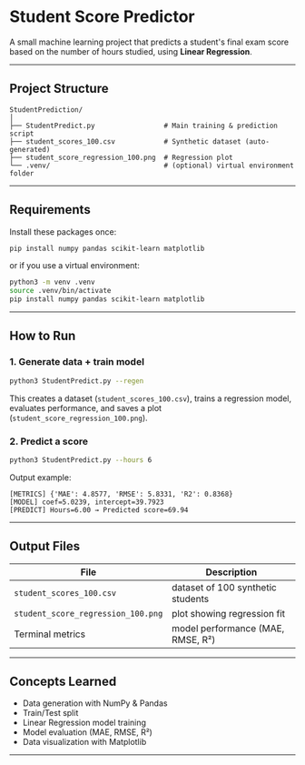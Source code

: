 #  Student Score Predictor

A small machine learning project that predicts a student's final exam score based on the number of hours studied, using **Linear Regression**.

--- 

##  Project Structure
```
StudentPrediction/
│
├── StudentPredict.py                 # Main training & prediction script
├── student_scores_100.csv            # Synthetic dataset (auto-generated)
├── student_score_regression_100.png  # Regression plot
└── .venv/                            # (optional) virtual environment folder
```

---

## Requirements

Install these packages once:

```bash
pip install numpy pandas scikit-learn matplotlib
```

or if you use a virtual environment:

```bash
python3 -m venv .venv
source .venv/bin/activate
pip install numpy pandas scikit-learn matplotlib
```

---

##  How to Run

### 1. Generate data + train model
```bash
python3 StudentPredict.py --regen
```

This creates a dataset (`student_scores_100.csv`), trains a regression model, evaluates performance, and saves a plot (`student_score_regression_100.png`).

### 2. Predict a score
```bash
python3 StudentPredict.py --hours 6
```

Output example:
```
[METRICS] {'MAE': 4.8577, 'RMSE': 5.8331, 'R2': 0.8368}
[MODEL] coef=5.0239, intercept=39.7923
[PREDICT] Hours=6.00 → Predicted score=69.94
```

---

##  Output Files

| File | Description |
|------|--------------|
| `student_scores_100.csv` | dataset of 100 synthetic students |
| `student_score_regression_100.png` | plot showing regression fit |
| Terminal metrics | model performance (MAE, RMSE, R²) |

---

##  Concepts Learned

- Data generation with NumPy & Pandas  
- Train/Test split  
- Linear Regression model training  
- Model evaluation (MAE, RMSE, R²)  
- Data visualization with Matplotlib  

---


